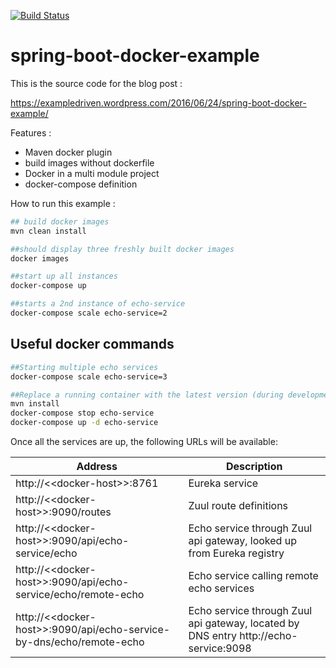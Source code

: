 [![Build Status](https://travis-ci.org/ExampleDriven/spring-boot-docker-example.svg?branch=master)](https://travis-ci.org/ExampleDriven/spring-boot-docker-example)
# spring-boot-docker-example

This is the source code for the blog post :

https://exampledriven.wordpress.com/2016/06/24/spring-boot-docker-example/

Features :
- Maven docker plugin
- build images without dockerfile
- Docker in a multi module project
- docker-compose definition

How to run this example :

```sh
## build docker images
mvn clean install

##should display three freshly built docker images
docker images

##start up all instances
docker-compose up

##starts a 2nd instance of echo-service
docker-compose scale echo-service=2
```

## Useful docker commands

```sh
##Starting multiple echo services
docker-compose scale echo-service=3

##Replace a running container with the latest version (during development)
mvn install
docker-compose stop echo-service
docker-compose up -d echo-service
```

Once all the services are up, the following URLs will be available:

Address | Description
--- | ---
http://<\<docker-host>\>:8761 | Eureka service
http://<\<docker-host>\>:9090/routes | Zuul route definitions
http://<\<docker-host>\>:9090/api/echo-service/echo | Echo service through Zuul api gateway, looked up from Eureka registry
http://<\<docker-host>\>:9090/api/echo-service/echo/remote-echo | Echo service calling remote echo services
http://<\<docker-host>\>:9090/api/echo-service-by-dns/echo/remote-echo | Echo service through Zuul api gateway, located by DNS entry http://echo-service:9098
